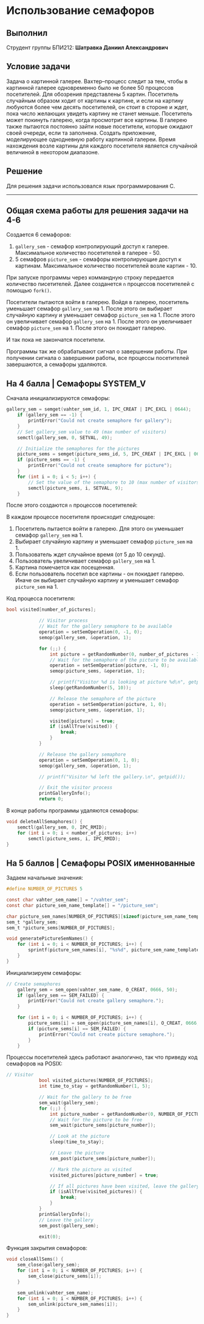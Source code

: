# Использование семафоров

## Выполнил

Струдент группы БПИ212: **Шатравка Даниил Александрович**

## Условие задачи

Задача о картинной галерее. Вахтер–процесс следит за тем,
чтобы в картинной галерее одновременно было не более 50 процессов посетителей. Для обозрения представлены 5 картин. Посетитель
случайным образом ходит от картины к картине, и если на картину любуются более чем десять посетителей, он стоит в стороне
и ждет, пока число желающих увидеть картину не станет меньше.
Посетитель может покинуть галерею, когда просмотрит все картины. В галерею также пытаются постоянно зайти новые посетители, которые ожидают своей очереди, если та заполнена. Создать
приложение, моделирующее однодневную работу картинной галереи. Время нахождения возле картины для каждого посетителя является случайной величиной в некотором диапазоне.

## Решение

Для решения задачи использовался язык программирования C.

---

## Общая схема работы для решения задачи на 4-6

Создается 6 семафоров:

1. `gallery_sem` - семафор контролирующий доступ к галерее. Максимальное количество посетителей в галерее - 50.
2. 5 семафров `picture_sem` - семафоры контролирующие доступ к картинам. Максимальное количество посетителей возле картин - 10.

При запуске программы через коммандную строку передается количество писетителей. Далее созданется `n` процессов посетителей с помощью `fork()`.

Посетители пытаются войти в галерею. Войдя в галерею, посетитель уменьшает семафор `gallery_sem` на 1. После этого он выбирает случайную картину и уменьшает семафор `picture_sem` на 1. После этого он увеличивает семафор `gallery_sem` на 1. После этого он увеличивает семафор `picture_sem` на 1. После этого он покидает галерею.

И так пока не закончатся посетители.

Программы так же обрабатывают сигнал о завершении работы. При получении сигнала о завершении работы, все процессы посетителей завершаются, а семафоры удаляются.

## На 4 балла | Семафоры SYSTEM_V

Сначала инициализируются семафоры:

```c
gallery_sem = semget(vahter_sem_id, 1, IPC_CREAT | IPC_EXCL | 0644);
    if (gallery_sem == -1) {
        printError("Could not create semaphore for gallery");
    }
    // Set gallery_sem value to 49 (max number of visitors)
    semctl(gallery_sem, 0, SETVAL, 49);

    // Initialize the semaphores for the pictures
    picture_sems = semget(picture_sems_id, 5, IPC_CREAT | IPC_EXCL | 0644);
    if (picture_sems == -1) {
        printError("Could not create semaphore for picture");
    }
    for (int i = 0; i < 5; i++) {
        // Set the value of the semaphore to 10 (max number of visitors)
        semctl(picture_sems, i, SETVAL, 9);
    }
```

После этого создаются `n` процессов посетителей:

В каждом процессе посетителя происходит следующее:

1. Посетитель пытается войти в галерею. Для этого он уменьшает семафор `gallery_sem` на 1.
2. Выбирает случайную картину и уменьшает семафор `picture_sem` на 1.
3. Пользователь ждет случайное время (от 5 до 10 секунд).
4. Пользователь увеличивает семафор `gallery_sem` на 1.
5. Картина помечается как посещенная.
6. Если пользователь посетил все картины - он покидает галерею. Иначе он выбирает случайную картину и уменьшает семафор `picture_sem` на 1.

Код процесса посетителя:

```c
bool visited[number_of_pictures];

            // Visitor process
            // Wait for the gallery semaphore to be available
            operation = setSemOperation(0, -1, 0);
            semop(gallery_sem, &operation, 1);

            for (;;) {
                int picture = getRandomNumber(0, number_of_pictures - 1);
                // Wait for the semaphore of the picture to be available
                operation = setSemOperation(picture, -1, 0);
                semop(picture_sems, &operation, 1);

                // printf("Visitor %d is looking at picture %d\n", getpid(), picture + 1);
                sleep(getRandomNumber(5, 10));

                // Release the semaphore of the picture
                operation = setSemOperation(picture, 1, 0);
                semop(picture_sems, &operation, 1);

                visited[picture] = true;
                if (isAllTrue(visited)) {
                    break;
                }
            }

            // Release the gallery semaphore
            operation = setSemOperation(0, 1, 0);
            semop(gallery_sem, &operation, 1);

            // printf("Visitor %d left the gallery.\n", getpid());

            // Exit the visitor process
            printGalleryInfo();
            return 0;
```

В конце работы программы удаляются семафоры:

```c
void deleteAllSemaphores() {
    semctl(gallery_sem, 0, IPC_RMID);
    for (int i = 0; i < number_of_pictures; i++)
        semctl(picture_sems, i, IPC_RMID);
}
```

## На 5 баллов | Семафоры POSIX именнованные

Задаем начальные значения:

```c
#define NUMBER_OF_PICTURES 5

const char vahter_sem_name[] = "/vahter_sem";
const char picture_sem_name_template[] = "/picture_sem";

char picture_sem_names[NUMBER_OF_PICTURES][sizeof(picture_sem_name_template) + 1];
sem_t *gallery_sem;
sem_t *picture_sems[NUMBER_OF_PICTURES];

void generatePictureSemNames() {
    for (int i = 0; i < NUMBER_OF_PICTURES; i++) {
        sprintf(picture_sem_names[i], "%s%d", picture_sem_name_template, i);
    }
}
```

Инициализируем семафоры:

```c
// Create semaphores
    gallery_sem = sem_open(vahter_sem_name, O_CREAT, 0666, 50);
    if (gallery_sem == SEM_FAILED) {
        printError("Could not create gallery semaphore.");
    }

    for (int i = 0; i < NUMBER_OF_PICTURES; i++) {
        picture_sems[i] = sem_open(picture_sem_names[i], O_CREAT, 0666, 10);
        if (picture_sems[i] == SEM_FAILED) {
            printError("Could not create picture semaphore.");
        }
    }

```

Процессы посетителей здесь работают аналогично, так что приведу код семафоров на POSIX:

```c
// Visitor
            bool visited_pictures[NUMBER_OF_PICTURES];
            int time_to_stay = getRandomNumber(1, 5);

            // Wait for the gallery to be free
            sem_wait(gallery_sem);
            for (;;) {
                int picture_number = getRandomNumber(0, NUMBER_OF_PICTURES - 1);
                // Wait for the picture to be free
                sem_wait(picture_sems[picture_number]);

                // Look at the picture
                sleep(time_to_stay);

                // Leave the picture
                sem_post(picture_sems[picture_number]);

                // Mark the picture as visited
                visited_pictures[picture_number] = true;

                // If all pictures have been visited, leave the gallery
                if (isAllTrue(visited_pictures)) {
                    break;
                }
            }
            printGalleryInfo();
            // Leave the gallery
            sem_post(gallery_sem);

            exit(0);
```

Функция закрытия семафоров:

```c
void closeAllSems() {
    sem_close(gallery_sem);
    for (int i = 0; i < NUMBER_OF_PICTURES; i++) {
        sem_close(picture_sems[i]);
    }

    sem_unlink(vahter_sem_name);
    for (int i = 0; i < NUMBER_OF_PICTURES; i++) {
        sem_unlink(picture_sem_names[i]);
    }
}
```
